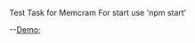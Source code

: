 Test Task for Memcram
For start use 'npm start'

--[Demo](http://campari229.github.io/Memcrab-tt/);
